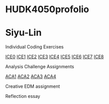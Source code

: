 # HUDK4050profolio
# Siyu-Lin
Individual Coding Exercises

[ICE0](https://github.com/linxiaohanwuhu/Siyu-Lin-/blob/main/ICE0.ipynb) 
[ICE1](https://github.com/linxiaohanwuhu/Siyu-Lin-/blob/main/ICE1.ipynb)
[ICE2](https://github.com/linxiaohanwuhu/Siyu-Lin-/blob/main/ICE2.ipynb)
[ICE3](https://github.com/linxiaohanwuhu/Siyu-Lin-/blob/main/ICE3.ipynb)
[ICE4](https://github.com/linxiaohanwuhu/Siyu-Lin-/blob/main/ICE4.ipynb)
[ICE5](https://github.com/linxiaohanwuhu/Siyu-Lin-/blob/main/ICE5.ipynb)
[ICE6](https://github.com/linxiaohanwuhu/Siyu-Lin-/blob/main/ICE6.ipynb)
[ICE7](https://github.com/linxiaohanwuhu/Siyu-Lin-/blob/main/ICE7.ipynb)
[ICE8](https://github.com/linxiaohanwuhu/Siyu-Lin-/blob/main/ICE8.ipynb)

Analysis Challenge Assignments

[ACA1]() 
[ACA2]()
[ACA3](https://github.com/linxiaohanwuhu/Siyu-Lin-/blob/main/ACA3.ipynb)
[ACA4](https://github.com/linxiaohanwuhu/Siyu-Lin-/blob/main/ACA4%20-%20Jingyuan%2C%20Siyu%2C%20Zhen.ipynb)

Creative EDM assignment

Reflection essay 
